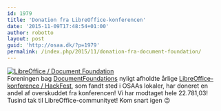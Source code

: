```yaml
---
id: 1979
title: 'Donation fra LibreOffice-konferencen'
date: '2015-11-09T17:48:54+01:00'
author: robotto
layout: post
guid: 'http://osaa.dk/?p=1979'
permalink: /index.php/2015/11/donation-fra-document-foundation/
---
```


[![LibreOffice / Document Foundation](https://www.osaa.dk//wp-uploads/2015/11/LibreOffice_external_logo_600px1.png "LibreOffice / Document Foundation")](http://www.documentfoundation.org/)  
Foreningen bag [DocumentFoundations](http://www.documentfoundation.org/) nyligt afholdte årlige [LibreOffice-konference / HackFest](https://www.osaa.dk//2015/09/libreoffice-hackfest-in-osaa/), som fandt sted i OSAAs lokaler, har doneret en andel af overskuddet fra konferencen! Vi har modtaget hele 22.781,03!  
Tusind tak til LibreOffice-communityet! Kom snart igen 😉